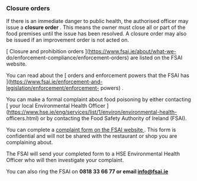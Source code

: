 ###  Closure orders

If there is an immediate danger to public health, the authorised officer may
issue a **closure order** . This means the owner must close all or part of the
food premises until the issue has been resolved. A closure order may also be
issued if an improvement order is not acted on.

[ Closure and prohibition orders ](https://www.fsai.ie/about/what-we-
do/enforcement-compliance/enforcement-orders) are listed on the FSAI website.  

You can read about the [ orders and enforcement powers that the FSAI has
](https://www.fsai.ie/enforcement-and-legislation/enforcement/enforcement-
powers) .

You can make a formal complaint about food poisoning by either contacting [
your local Environmental Health Officer
](https://www.hse.ie/eng/services/list/1/environ/environmental-health-
officers.html) or by contacting the Food Safety Authority of Ireland (FSAI).

You can complete a [ complaint form on the FSAI website
](https://www.fsai.ie/makeitbetter) . This form is confidential and will not
be shared with the restaurant or shop you are complaining about.

The FSAI will send your completed form to a HSE Environmental Health Officer
who will then investigate your complaint.

You can also ring the FSAI on **0818 33 66 77 or email info@fsai.ie**
